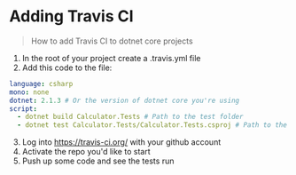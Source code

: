 # Adding Travis CI
> How to add Travis CI to dotnet core projects

1. In the root of your project create a .travis.yml file
2. Add this code to the file: 
```YAML 
language: csharp
mono: none
dotnet: 2.1.3 # Or the version of dotnet core you're using
script:
  - dotnet build Calculator.Tests # Path to the test folder
  - dotnet test Calculator.Tests/Calculator.Tests.csproj # Path to the csproj in the test folder
```
3. Log into https://travis-ci.org/ with your github account
4. Activate the repo you'd like to start 
5. Push up some code and see the tests run
